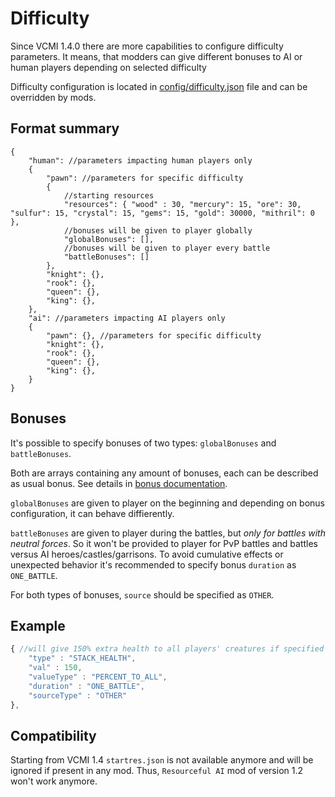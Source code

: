 # Difficulty

Since VCMI 1.4.0 there are more capabilities to configure difficulty parameters.
It means, that modders can give different bonuses to AI or human players depending on selected difficulty

Difficulty configuration is located in [config/difficulty.json](../config/difficulty.json) file and can be overridden by mods.

## Format summary

```json5
{
	"human": //parameters impacting human players only
	{
		"pawn": //parameters for specific difficulty
		{
			//starting resources
			"resources": { "wood" : 30, "mercury": 15, "ore": 30, "sulfur": 15, "crystal": 15, "gems": 15, "gold": 30000, "mithril": 0 },
			//bonuses will be given to player globally
			"globalBonuses": [],
			//bonuses will be given to player every battle
			"battleBonuses": []
		},
		"knight": {},
		"rook": {},
		"queen": {},
		"king": {},
	},
	"ai": //parameters impacting AI players only
	{
		"pawn": {}, //parameters for specific difficulty 
		"knight": {},
		"rook": {},
		"queen": {},
		"king": {},
	}
}
```

## Bonuses

It's possible to specify bonuses of two types: `globalBonuses` and `battleBonuses`.

Both are arrays containing any amount of bonuses, each can be described as usual bonus. See details in [bonus documentation](Bonus_Format.md).

`globalBonuses` are given to player on the beginning and depending on bonus configuration, it can behave diffierently.

`battleBonuses` are given to player during the battles, but *only for battles with neutral forces*. So it won't be provided to player for PvP battles and battles versus AI heroes/castles/garrisons. To avoid cumulative effects or unexpected behavior it's recommended to specify bonus `duration` as `ONE_BATTLE`.

For both types of bonuses, `source` should be specified as `OTHER`.

## Example

```js
{ //will give 150% extra health to all players' creatures if specified in "battleBonuses" array
	"type" : "STACK_HEALTH",
	"val" : 150,
	"valueType" : "PERCENT_TO_ALL",
	"duration" : "ONE_BATTLE",
	"sourceType" : "OTHER"
},
```

## Compatibility

Starting from VCMI 1.4 `startres.json` is not available anymore and will be ignored if present in any mod.
Thus, `Resourceful AI`  mod of version 1.2 won't work anymore.
